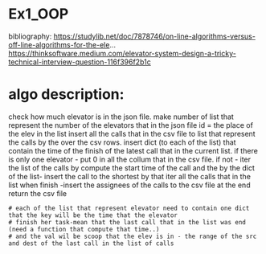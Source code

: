 # Ex1_OOP
  bibliography:
  https://studylib.net/doc/7878746/on-line-algorithms-versus-off-line-algorithms-for-the-ele...
  https://thinksoftware.medium.com/elevator-system-design-a-tricky-technical-interview-question-116f396f2b1c
  
# algo description:
  check how much elevator is in the json file.
  make number of list that represent the number of the elevators that in the json file
  id = the place of the elev in the list 
  insert all the calls that in the csv file to list that represent the calls by the over the csv rows.
  insert dict (to each of the list) that contain the time of the finish of the latest call that in the current list.
  if there is only one elevator - put 0 in all the collum that in the csv file.
  if not - iter the list of the calls by compute the start time of the call and the by the dict of the list- insert the call to the shortest 
  by that iter all the calls that in the list
  when finish -insert the assignees of the calls to the csv file 
  at the end return the csv file
  
    # each of the list that represent elevator need to contain one dict that the key will be the time that the elevator
    # finish her task-mean that the last call that in the list was end (need a function that compute that time..)
    # and the val wil be scoop that the elev is in - the range of the src and dest of the last call in the list of calls
  
